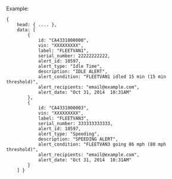 Example:

    {
        head: { .... },
        data: [
            {
                id: "CA4331000000",
                vin: "XXXXXXXXX",
                label: "FLEETVAN1",
                serial_number: 22222222222,
                alert_id: 10597,
                alert_type: "Idle Time",
                description: "IDLE ALERT",
                alert_condition: "FLEETVAN1 idled 15 min (15 min threshold)",
                alert_recipients: "email@example.com",
                alert_date: "Oct 31, 2014  10:31AM"
            },
            {
                id: "CA4331000003",
                vin: "XXXXXXXXX",
                label: "FLEETVAN3",
                serial_number: 333333333333,
                alert_id: 10597,
                alert_type: "Speeding",
                description: "SPEEDING ALERT",
                alert_condition: "FLEETVAN3 going 86 mph (80 mph threshold)",
                alert_recipients: "email@example.com",
                alert_date: "Oct 31, 2014  10:31AM"
            }
        ] }
